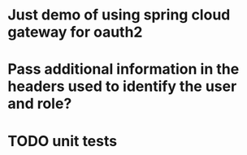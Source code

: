 # Just demo of using spring cloud gateway for oauth2
# Pass additional information in the headers used to identify the user and role?
# TODO unit tests